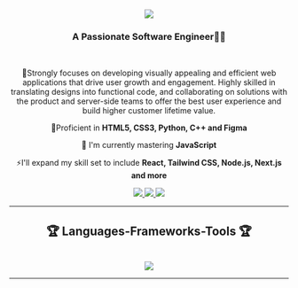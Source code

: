 <h1 align="center">
    <img src="https://readme-typing-svg.herokuapp.com/?font=Righteous&size=35&center=true&vCenter=true&width=500&height=70&duration=4000&lines=Hi+There!+👋;+I'm+Atabisa+Williams!;" />
</h1>

<h3 align="center">A Passionate Software Engineer👨‍💻</h3>

<br/>

<div align="center">
 
🚀Strongly focuses on developing visually appealing and efficient web applications that drive user growth and engagement. Highly skilled in translating designs into functional code, and collaborating on solutions with the product and server-side teams to offer the best user experience and build higher customer lifetime value.
 
🎊Proficient in **HTML5, CSS3, Python, C++ and Figma**

🎇 I'm currently mastering **JavaScript**

⚡I'll expand my skill set to include **React, Tailwind CSS, Node.js, Next.js and more**

 </div>
 
<div align="center"> 
  <a href="mailto:atabisawilliams@gmail.com">
    <img src="https://img.shields.io/badge/Gmail-333333?style=for-the-badge&logo=gmail&logoColor=red" />
  </a>
  <a href="https://linkedin.com/in/atabisawilliams" target="_blank">
    <img src="https://img.shields.io/badge/LinkedIn-0077B5?style=for-the-badge&logo=linkedin&logoColor=white" target="_blank" />
  </a>
  <a href="https://github.com/willzcode" target="_blank">
     <img src="https://img.shields.io/badge/Portfolio-FF5722?style=for-the-badge&logo=todoist&logoColor=white" target="_blank" /> 
  </a>
</div>

 <hr/>
 
<h2 align="center">🏆 Languages-Frameworks-Tools 🏆</h2>
<br/>
<div align="center">
    <img src="https://skillicons.dev/icons?i=react,html,css,vscode,tailwind,nodejs,python,javascript,next.js,git,github,figma" />
<br>
</div>
<hr/>


